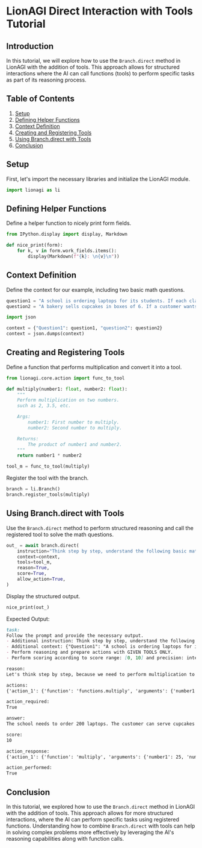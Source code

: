 
# LionAGI Direct Interaction with Tools Tutorial

## Introduction

In this tutorial, we will explore how to use the `Branch.direct` method in LionAGI with the addition of tools. This approach allows for structured interactions where the AI can call functions (tools) to perform specific tasks as part of its reasoning process.

## Table of Contents

1. [Setup](#setup)
2. [Defining Helper Functions](#defining-helper-functions)
3. [Context Definition](#context-definition)
4. [Creating and Registering Tools](#creating-and-registering-tools)
5. [Using Branch.direct with Tools](#using-branchdirect-with-tools)
6. [Conclusion](#conclusion)

## Setup

First, let's import the necessary libraries and initialize the LionAGI module.

```python
import lionagi as li
```

## Defining Helper Functions

Define a helper function to nicely print form fields.

```python
from IPython.display import display, Markdown

def nice_print(form):
    for k, v in form.work_fields.items():
        display(Markdown(f"{k}: \n{v}\n"))
```

## Context Definition

Define the context for our example, including two basic math questions.

```python
question1 = "A school is ordering laptops for its students. If each classroom has 25 students and the school wants to provide a laptop for each student in its 8 classrooms, how many laptops in total does the school need to order?"
question2 = "A bakery sells cupcakes in boxes of 6. If a customer wants to buy 8 boxes, with each person getting one cupcake, how many people can the customer serve cupcake to?"

import json

context = {"Question1": question1, "question2": question2}
context = json.dumps(context)
```

## Creating and Registering Tools

Define a function that performs multiplication and convert it into a tool.

```python
from lionagi.core.action import func_to_tool

def multiply(number1: float, number2: float):
    """
    Perform multiplication on two numbers.
    such as 2, 3.5, etc.

    Args:
        number1: First number to multiply.
        number2: Second number to multiply.

    Returns:
        The product of number1 and number2.
    """
    return number1 * number2

tool_m = func_to_tool(multiply)
```

Register the tool with the branch.

```python
branch = li.Branch()
branch.register_tools(multiply)
```

## Using Branch.direct with Tools

Use the `Branch.direct` method to perform structured reasoning and call the registered tool to solve the math questions.

```python
out_ = await branch.direct(
    instruction="Think step by step, understand the following basic math question and provide parameters for function calling.",
    context=context,
    tools=tool_m,
    reason=True,
    score=True,
    allow_action=True,
)
```

Display the structured output.

```python
nice_print(out_)
```

Expected Output:

```markdown
task:
Follow the prompt and provide the necessary output.
- Additional instruction: Think step by step, understand the following basic math question and provide parameters for function calling.
- Additional context: {"Question1": "A school is ordering laptops for its students. If each classroom has 25 students and the school wants to provide a laptop for each student in its 8 classrooms, how many laptops in total does the school need to order?", "question2": "A bakery sells cupcakes in boxes of 6. If a customer wants to buy 8 boxes, with each person getting one cupcake, how many people can the customer serve cupcake to?"}
- Perform reasoning and prepare actions with GIVEN TOOLS ONLY.
- Perform scoring according to score range: [0, 10] and precision: integer.

reason:
Let's think step by step, because we need to perform multiplication to find the answers to both questions.

actions:
{'action_1': {'function': 'functions.multiply', 'arguments': {'number1': 25, 'number2': 8}}, 'action_2': {'function': 'functions.multiply', 'arguments': {'number1': 6, 'number2': 8}}}

action_required:
True

answer:
The school needs to order 200 laptops. The customer can serve cupcakes to 48 people.

score:
10

action_response:
{'action_1': {'function': 'multiply', 'arguments': {'number1': 25, 'number2': 8}, 'output': 200}, 'action_2': {'function': 'multiply', 'arguments': {'number1': 6, 'number2': 8}, 'output': 48}}

action_performed:
True
```

## Conclusion

In this tutorial, we explored how to use the `Branch.direct` method in LionAGI with the addition of tools. This approach allows for more structured interactions, where the AI can perform specific tasks using registered functions. Understanding how to combine `Branch.direct` with tools can help in solving complex problems more effectively by leveraging the AI's reasoning capabilities along with function calls.
